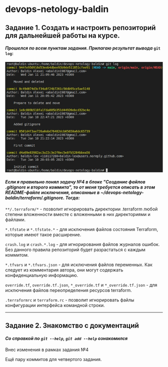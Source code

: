 # devops-netology-baldin

## Задание 1. Создать и настроить репозиторий для дальнейшей работы на курсе.

#### ***Прошелся по всем пунктам задания. Прилагаю результат вывода*** `git log`:

![Вывод истории коммитов](git_log.jpg)

#### ***Если я правильно понял задачу №4 в блоке "Создание файлов .gitignore и второго коммита", то от меня требуется описать в этом README-файле исключения, описанные в ~/devops-netology-baldin/terraform/.gitignore. Тогда:***

`**/.terraform/*` - позволит игнорировать директории .terraform любой степени вложенности вместе с вложенными в них директориями и файлами.

`*.tfstate` и `*.tfstate.*` - для исключения файлов состояния Terraform, которые имеют такое расширение. 

`crash.log` и `crash.*.log` - для игнорирования файлов журналов ошибок. Без данного правила репозиторий будет разрастаться с каждым коммитом.

`*.tfvars` и `*.tfvars.json` - для исключения файлов переменных. Как следует из комментария автора, они могут содержать конфиденциальную информацию.

`override.tf`, `override.tf.json`, `*_override.tf` и `*_override.tf.json` - для исключения файлов переопределения ресурсов terraform.

`.terraformrc` и `terraform.rc` - позволит игнорировать файлы конфигурации интерфейса командной строки.

----

## Задание 2. Знакомство с документаций

#### ***Со справкой по `git --help`, `git add --help` ознакомился***

Внес изменения в рамках задания №4 

Ещё пару коммитов для четвертого задания.
